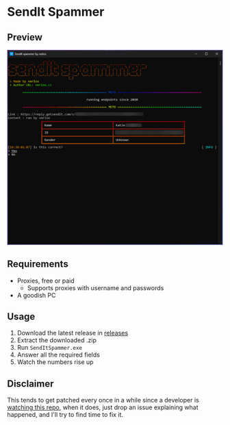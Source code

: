 # SendIt Spammer

## Preview
![fullscreen](https://github.com/verlox/SendIt-Spammer/blob/master/Previews/preview.png?raw=true)

## Requirements
* Proxies, free or paid
  * Supports proxies with username and passwords
* A goodish PC

## Usage
1. Download the latest release in [releases](https://github.com/verlox/SendIt-Spammer/releases)
2. Extract the downloaded .zip
3. Run `SendItSpammer.exe`
4. Answer all the required fields
5. Watch the numbers rise up

## Disclaimer
This tends to get patched every once in a while since a developer is [watching this repo](https://user-images.githubusercontent.com/83199049/178832103-7fe877df-6169-4c48-aa60-0fba1604ea3c.png), when it does, just drop an issue explaining what happened, and I'll try to find time to fix it.
